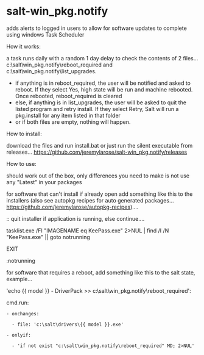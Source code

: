 # salt-win_pkg.notify

adds alerts to logged in users to allow for software updates to complete using windows Task Scheduler

How it works:

a task runs daily with a random 1 day delay to check the contents of 2 files... c:\salt\win_pkg.notify\reboot_required and c:\salt\win_pkg.notify\list_upgrades.
  - if anything is in reboot_required, the user will be notified and asked to reboot.  If they select Yes, high state will be run and machine rebooted.  Once rebooted, reboot_required is cleared
  - else, if anything is in list_upgrades, the user will be asked to quit the listed program and retry install.  If they select Retry, Salt will run a pkg.install for any item listed in that folder
  - or if both files are empty, nothing will happen.
  
How to install:

download the files and run install.bat or just run the silent executable from releases... https://github.com/jeremylarose/salt-win_pkg.notify/releases

How to use:

should work out of the box, only differences you need to make is not use any "Latest" in your packages

for software that can't install if already open add something like this to the installers (also see autopkg recipes for auto generated packages... https://github.com/jeremylarose/autopkg-recipes)....

:: quit installer if application is running, else continue....

tasklist.exe /FI "IMAGENAME eq KeePass.exe" 2>NUL | find /I /N "KeePass.exe" || goto notrunning

EXIT

:notrunning


for software that requires a reboot, add something like this to the salt state, example...

'echo {{ model }} - DriverPack >> c:\salt\win_pkg.notify\reboot_required':

  cmd.run:
  
    - onchanges:
    
      - file: 'c:\salt\drivers\{{ model }}.exe'
      
    - onlyif:
    
      - 'if not exist "c:\salt\win_pkg.notify\reboot_required" MD; 2>NUL'
